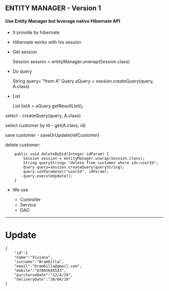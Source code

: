 ## ENTITY MANAGER - Version 1 
#### Use Entity Manager but leverage native Hibernate API

- It provide by hibernate
- Hibernate works with his session
- Get session

	 Session session = entityManager.unwrap(Session.class)
  	
- Do query

	 String query= "from A" 
    Query<A> aQuery = session.createQuery(query, A.class)

- List

	List<A> listA = aQuery.getResultList();
	
	
select - createQuery(query, A.class)

select customer by Id - get(A.class, id)

save customer - saveOrUpdate(refCustomer)

delete customer:

		public void deleteByDid(Integer idParam) {
			Session session = entityManager.unwrap(Session.class);
			String queryString= "delete from customer where id=:userId";
			Query query=session.createQuery(queryString);
			query.setParameter("userId", idParam);
			query.executeUpdate();
		}
		
+ We use
	
	- Controller
	- Service
	- DAO
	
---------
# Update

	{
		"id":1
		"name":"Viviana",
		"surname":"Brambilla",
		"email":"brambilla@gmail.com",
		"mobile":"07865645543",
		"purcharseDate":"12/4/19",
		"deliveryDate":"20/04/19"
	}
